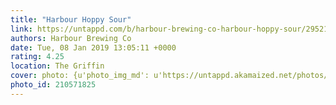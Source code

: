 ```yaml
---
title: "Harbour Hoppy Sour"
link: https://untappd.com/b/harbour-brewing-co-harbour-hoppy-sour/2952160
authors: Harbour Brewing Co
date: Tue, 08 Jan 2019 13:05:11 +0000
rating: 4.25
location: The Griffin
cover: photo: {u'photo_img_md': u'https://untappd.akamaized.net/photos/2019_01_08/4b7a13d557dbd8222f824bc01ce3eddd_640x640.jpg', u'photo_img_lg': u'https://untappd.akamaized.net/photos/2019_01_08/4b7a13d557dbd8222f824bc01ce3eddd_1280x1280.jpg', u'photo_img_sm': u'https://untappd.akamaized.net/photos/2019_01_08/4b7a13d557dbd8222f824bc01ce3eddd_200x200.jpg', u'photo_img_og': u'https://untappd.akamaized.net/photos/2019_01_08/4b7a13d557dbd8222f824bc01ce3eddd_raw.jpg'}
photo_id: 210571825
---
```

